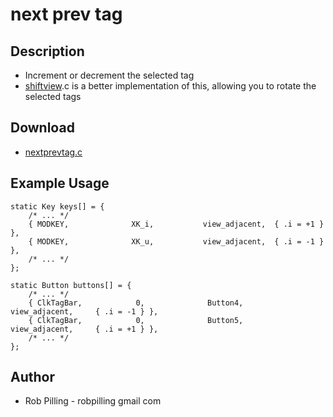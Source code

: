 # next prev tag

## Description

 * Increment or decrement the selected tag
 * [shiftview][].c is a better implementation of this, allowing you to rotate the selected tags

## Download

 * [nextprevtag.c](nextprevtag.c)

## Example Usage

	static Key keys[] = {
		/* ... */
		{ MODKEY,              XK_i,           view_adjacent,  { .i = +1 } },
		{ MODKEY,              XK_u,           view_adjacent,  { .i = -1 } },
		/* ... */
	};

	static Button buttons[] = {
		/* ... */
		{ ClkTagBar,            0,              Button4,        view_adjacent,     { .i = -1 } },
		{ ClkTagBar,            0,              Button5,        view_adjacent,     { .i = +1 } },
		/* ... */
	};


## Author

 * Rob Pilling - robpilling gmail com

[shiftview]: http://lists.suckless.org/dev/1104/7590.html
